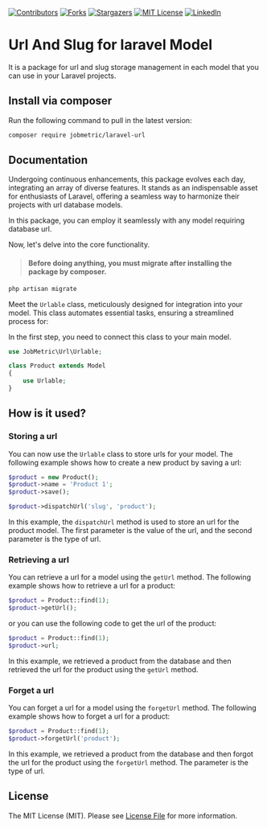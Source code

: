 [contributors-shield]: https://img.shields.io/github/contributors/jobmetric/laravel-url.svg?style=for-the-badge
[contributors-url]: https://github.com/jobmetric/laravel-url/graphs/contributors
[forks-shield]: https://img.shields.io/github/forks/jobmetric/laravel-url.svg?style=for-the-badge&label=Fork
[forks-url]: https://github.com/jobmetric/laravel-url/network/members
[stars-shield]: https://img.shields.io/github/stars/jobmetric/laravel-url.svg?style=for-the-badge
[stars-url]: https://github.com/jobmetric/laravel-url/stargazers
[license-shield]: https://img.shields.io/github/license/jobmetric/laravel-url.svg?style=for-the-badge
[license-url]: https://github.com/jobmetric/laravel-url/blob/master/LICENCE.md
[linkedin-shield]: https://img.shields.io/badge/-LinkedIn-blue.svg?style=for-the-badge&logo=linkedin&colorB=555
[linkedin-url]: https://linkedin.com/in/majidmohammadian

[![Contributors][contributors-shield]][contributors-url]
[![Forks][forks-shield]][forks-url]
[![Stargazers][stars-shield]][stars-url]
[![MIT License][license-shield]][license-url]
[![LinkedIn][linkedin-shield]][linkedin-url]

# Url And Slug for laravel Model

It is a package for url and slug storage management in each model that you can use in your Laravel projects.

## Install via composer

Run the following command to pull in the latest version:

```bash
composer require jobmetric/laravel-url
```

## Documentation

Undergoing continuous enhancements, this package evolves each day, integrating an array of diverse features. It stands as an indispensable asset for enthusiasts of Laravel, offering a seamless way to harmonize their projects with url database models.

In this package, you can employ it seamlessly with any model requiring database url.

Now, let's delve into the core functionality.

>#### Before doing anything, you must migrate after installing the package by composer.

```bash
php artisan migrate
```

Meet the `Urlable` class, meticulously designed for integration into your model. This class automates essential tasks, ensuring a streamlined process for:

In the first step, you need to connect this class to your main model.

```php
use JobMetric\Url\Urlable;

class Product extends Model
{
    use Urlable;
}
```

## How is it used?

### Storing a url

You can now use the `Urlable` class to store urls for your model. The following example shows how to create a new product by saving a url:

```php
$product = new Product();
$product->name = 'Product 1';
$product->save();

$product->dispatchUrl('slug', 'product');
```

In this example, the `dispatchUrl` method is used to store an url for the product model. The first parameter is the value of the url, and the second parameter is the type of url.

### Retrieving a url

You can retrieve a url for a model using the `getUrl` method. The following example shows how to retrieve a url for a product:

```php
$product = Product::find(1);
$product->getUrl();
```

or you can use the following code to get the url of the product:

```php
$product = Product::find(1);
$product->url;
```

In this example, we retrieved a product from the database and then retrieved the url for the product using the `getUrl` method.

### Forget a url

You can forget a url for a model using the `forgetUrl` method. The following example shows how to forget a url for a product:

```php
$product = Product::find(1);
$product->forgetUrl('product');
```

In this example, we retrieved a product from the database and then forgot the url for the product using the `forgetUrl` method. The parameter is the type of url.

## License

The MIT License (MIT). Please see [License File](https://github.com/jobmetric/laravel-url/blob/master/README.md) for more information.
